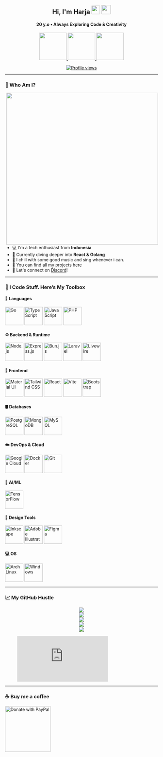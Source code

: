 <h2 align="center">
  Hi, I'm Harja 
  <img src="https://media.giphy.com/media/hvRJCLFzcasrR4ia7z/giphy.gif" width="28"/>
  <img src="https://emojis.slackmojis.com/emojis/images/1531849430/4246/blob-sunglasses.gif?1531849430" width="30"/>
</h2>

<h4 align="center">20 y.o • Always Exploring Code & Creativity</h4>

<p align="center">
  <a href="https://instagram.com/rachzas">
    <img src="https://img.shields.io/badge/-Instagram-05122A?style=flat&logo=instagram" width="90">
  </a>
  <a href="https://discordapp.com/users/862002535610056734">
    <img src="https://img.shields.io/badge/-Discord-05122A?style=flat&logo=discord" width="90">
  </a>
  <a href="https://facebook.com/harjakrepp">
    <img src="https://img.shields.io/badge/-Facebook-05122A?style=flat&logo=facebook" width="90">
  </a>
</p>

<p align="center">
  <a href="https://github.com/rachmadsuharja">
    <img src="https://komarev.com/ghpvc/?username=rachmadsuharja&label=Profile%20Views&color=9e1a03&style=flat" alt="Profile views" />
  </a>
</p>

---

### 👨 Who Am I?
<img src="https://media.giphy.com/media/4XXo8A7CIW1lZGgdhm/giphy.gif" width="500" align="right" />

- 💻 I'm a tech enthusiast from **Indonesia**  
- 🌱 Currently diving deeper into **React & Golang**  
- 🎵 I chill with some good music and sing whenever i can.  
- 📁 You can find all my projects [here](https://github.com/rachmadsuharja?tab=repositories)  
- 💬 Let's connect on [Discord](https://discord.gg/VzGNhtmmfB)!

---

### 🧰 I Code Stuff. Here’s My Toolbox

#### 🧠 Languages
<div>
  <img height="60" src="https://cdn.jsdelivr.net/gh/devicons/devicon@latest/icons/go/go-original.svg" title="Go" />
  <img height="60" src="https://cdn.jsdelivr.net/gh/devicons/devicon@latest/icons/typescript/typescript-original.svg" title="TypeScript" />
  <img height="60" src="https://cdn.jsdelivr.net/gh/devicons/devicon@latest/icons/javascript/javascript-original.svg" title="JavaScript" />
  <img height="60" src="https://cdn.jsdelivr.net/gh/devicons/devicon@latest/icons/php/php-original.svg" title="PHP" />
</div>

#### ⚙️ Backend & Runtime
<div>
  <img height="60" src="https://cdn.jsdelivr.net/gh/devicons/devicon@latest/icons/nodejs/nodejs-original-wordmark.svg" title="Node.js" />
  <img height="60" src="https://cdn.jsdelivr.net/gh/devicons/devicon@latest/icons/express/express-original-wordmark.svg" title="Express.js" />
  <img height="60" src="https://cdn.jsdelivr.net/gh/devicons/devicon@latest/icons/bun/bun-original.svg" title="Bun.js" />
  <img height="60" src="https://cdn.jsdelivr.net/gh/devicons/devicon@latest/icons/laravel/laravel-original.svg" title="Laravel" />
  <img height="60" src="https://cdn.jsdelivr.net/gh/devicons/devicon@latest/icons/livewire/livewire-original-wordmark.svg" title="Livewire" />
</div>

#### 🎨 Frontend
<div>
  <img height="60" src="https://cdn.jsdelivr.net/gh/devicons/devicon@latest/icons/materialui/materialui-original.svg" title="Material UI" />
  <img height="60" src="https://cdn.jsdelivr.net/gh/devicons/devicon@latest/icons/tailwindcss/tailwindcss-original.svg" title="Tailwind CSS" />
  <img height="60" src="https://cdn.jsdelivr.net/gh/devicons/devicon@latest/icons/react/react-original-wordmark.svg" title="React" />
  <img height="60" src="https://cdn.jsdelivr.net/gh/devicons/devicon@latest/icons/vitejs/vitejs-original.svg" title="Vite" />
  <img height="60" src="https://cdn.jsdelivr.net/gh/devicons/devicon@latest/icons/bootstrap/bootstrap-original-wordmark.svg" title="Bootstrap" />
</div>

#### 🛢️ Databases
<div>
  <img height="60" src="https://cdn.jsdelivr.net/gh/devicons/devicon@latest/icons/postgresql/postgresql-original-wordmark.svg" title="PostgreSQL" />
  <img height="60" src="https://cdn.jsdelivr.net/gh/devicons/devicon@latest/icons/mongodb/mongodb-original-wordmark.svg" title="MongoDB" />
  <img height="60" src="https://cdn.jsdelivr.net/gh/devicons/devicon@latest/icons/mysql/mysql-original-wordmark.svg" title="MySQL" />
</div>

#### ☁️ DevOps & Cloud
<div>
  <img height="60" src="https://cdn.jsdelivr.net/gh/devicons/devicon@latest/icons/googlecloud/googlecloud-original.svg" title="Google Cloud" />
  <img height="60" src="https://cdn.jsdelivr.net/gh/devicons/devicon@latest/icons/docker/docker-plain-wordmark.svg" title="Docker" />
  <img height="60" src="https://cdn.jsdelivr.net/gh/devicons/devicon@latest/icons/git/git-original.svg" title="Git" />
</div>

#### 🤖 AI/ML
<img height="60" src="https://cdn.jsdelivr.net/gh/devicons/devicon@latest/icons/tensorflow/tensorflow-original.svg" title="TensorFlow" />

#### 🎨 Design Tools
<div>
  <img height="60" src="https://cdn.jsdelivr.net/gh/devicons/devicon@latest/icons/inkscape/inkscape-original-wordmark.svg" title="Inkscape" />
  <img height="60" src="https://cdn.jsdelivr.net/gh/devicons/devicon@latest/icons/illustrator/illustrator-line.svg" title="Adobe Illustrator" />
  <img height="60" src="https://cdn.jsdelivr.net/gh/devicons/devicon@latest/icons/figma/figma-original.svg" title="Figma" />
</div>

#### 💻 OS
<div>
  <img height="60" src="https://cdn.jsdelivr.net/gh/devicons/devicon@latest/icons/archlinux/archlinux-original.svg" title="Arch Linux" />
  <img height="60" src="https://cdn.jsdelivr.net/gh/devicons/devicon@latest/icons/windows8/windows8-original.svg" title="Windows" />
</div>

---

### 📈 My GitHub Hustle

<p align="center">
  <img src="https://github-profile-trophy.vercel.app/?username=rachmadsuharja&theme=radical" />
  <br />
  <img src="https://github-readme-stats.vercel.app/api/top-langs?username=rachmadsuharja&layout=compact&title_color=04ff00&text_color=2bff00&bg_color=121212" />
  <br />
  <img src="https://github-readme-stats.vercel.app/api?username=rachmadsuharja&show_icons=true&title_color=04ff00&text_color=2bff00&bg_color=121212" />
  <br />
  <img src="https://github-readme-streak-stats.herokuapp.com?user=rachmadsuharja&background=121212&currStreakLabel=04ff00&sideLabels=04ff00&dates=FFFF00&fire=FF0000" />
  <br />
  <img src="https://github-readme-activity-graph.vercel.app/graph?username=rachmadsuharja&bg_color=0D1117&color=ffffff&line=04ff00&point=ffffff&area=true&hide_border=true" />
  <br />
  <figure>
    <embed src="https://wakatime.com/share/@harja/0445e445-744d-4016-9484-dd821487cbe1.svg" />
  </figure>
</p>

---

### ☕ Buy me a coffee
<p>
  <a href="https://paypal.me/rachmadsuharja">
    <img src="https://raw.githubusercontent.com/stefan-niedermann/paypal-donate-button/master/paypal-donate-button.png" width="150" alt="Donate with PayPal" />
  </a>
</p>
